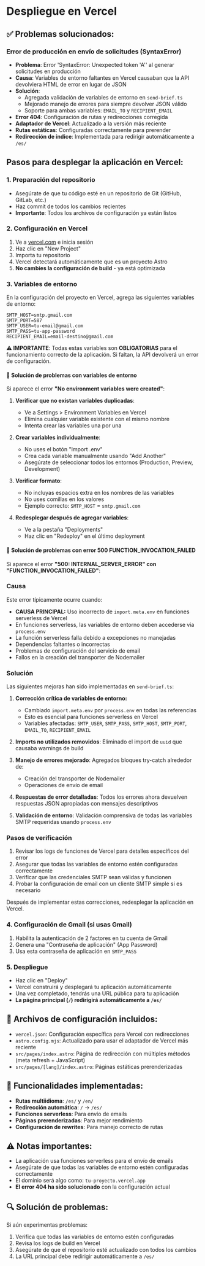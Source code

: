 # Despliegue en Vercel

## ✅ Problemas solucionados:

### Error de producción en envío de solicitudes (SyntaxError)
- **Problema**: Error 'SyntaxError: Unexpected token 'A'' al generar solicitudes en producción
- **Causa**: Variables de entorno faltantes en Vercel causaban que la API devolviera HTML de error en lugar de JSON
- **Solución**: 
  - Agregada validación de variables de entorno en `send-brief.ts`
  - Mejorado manejo de errores para siempre devolver JSON válido
  - Soporte para ambas variables: `EMAIL_TO` y `RECIPIENT_EMAIL`
- **Error 404**: Configuración de rutas y redirecciones corregida
- **Adaptador de Vercel**: Actualizado a la versión más reciente
- **Rutas estáticas**: Configuradas correctamente para prerender
- **Redirección de índice**: Implementada para redirigir automáticamente a `/es/`

## Pasos para desplegar la aplicación en Vercel:

### 1. Preparación del repositorio
- Asegúrate de que tu código esté en un repositorio de Git (GitHub, GitLab, etc.)
- Haz commit de todos los cambios recientes
- **Importante**: Todos los archivos de configuración ya están listos

### 2. Configuración en Vercel
1. Ve a [vercel.com](https://vercel.com) e inicia sesión
2. Haz clic en "New Project"
3. Importa tu repositorio
4. Vercel detectará automáticamente que es un proyecto Astro
5. **No cambies la configuración de build** - ya está optimizada

### 3. Variables de entorno
En la configuración del proyecto en Vercel, agrega las siguientes variables de entorno:

```
SMTP_HOST=smtp.gmail.com
SMTP_PORT=587
SMTP_USER=tu-email@gmail.com
SMTP_PASS=tu-app-password
RECIPIENT_EMAIL=email-destino@gmail.com
```

**⚠️ IMPORTANTE**: Todas estas variables son **OBLIGATORIAS** para el funcionamiento correcto de la aplicación. Si faltan, la API devolverá un error de configuración.

#### 🔧 Solución de problemas con variables de entorno

Si aparece el error **"No environment variables were created"**:

1. **Verificar que no existan variables duplicadas**:
   - Ve a Settings > Environment Variables en Vercel
   - Elimina cualquier variable existente con el mismo nombre
   - Intenta crear las variables una por una

2. **Crear variables individualmente**:
   - No uses el botón "Import .env"
   - Crea cada variable manualmente usando "Add Another"
   - Asegúrate de seleccionar todos los entornos (Production, Preview, Development)

3. **Verificar formato**:
   - No incluyas espacios extra en los nombres de las variables
   - No uses comillas en los valores
   - Ejemplo correcto: `SMTP_HOST` = `smtp.gmail.com`

4. **Redesplegar después de agregar variables**:
   - Ve a la pestaña "Deployments"
   - Haz clic en "Redeploy" en el último deployment

#### 🔧 Solución de problemas con error 500 FUNCTION_INVOCATION_FAILED

Si aparece el error **"500: INTERNAL_SERVER_ERROR" con "FUNCTION_INVOCATION_FAILED"**:

### Causa
Este error típicamente ocurre cuando:
- **CAUSA PRINCIPAL:** Uso incorrecto de `import.meta.env` en funciones serverless de Vercel
- En funciones serverless, las variables de entorno deben accederse via `process.env`
- La función serverless falla debido a excepciones no manejadas
- Dependencias faltantes o incorrectas
- Problemas de configuración del servicio de email
- Fallos en la creación del transporter de Nodemailer

### Solución
Las siguientes mejoras han sido implementadas en `send-brief.ts`:

1. **Corrección crítica de variables de entorno:**
   - Cambiado `import.meta.env` por `process.env` en todas las referencias
   - Esto es esencial para funciones serverless en Vercel
   - Variables afectadas: `SMTP_USER`, `SMTP_PASS`, `SMTP_HOST`, `SMTP_PORT`, `EMAIL_TO`, `RECIPIENT_EMAIL`

2. **Imports no utilizados removidos**: Eliminado el import de `uuid` que causaba warnings de build

3. **Manejo de errores mejorado**: Agregados bloques try-catch alrededor de:
   - Creación del transporter de Nodemailer
   - Operaciones de envío de email

4. **Respuestas de error detalladas**: Todos los errores ahora devuelven respuestas JSON apropiadas con mensajes descriptivos

5. **Validación de entorno**: Validación comprensiva de todas las variables SMTP requeridas usando `process.env`

### Pasos de verificación
1. Revisar los logs de funciones de Vercel para detalles específicos del error
2. Asegurar que todas las variables de entorno estén configuradas correctamente
3. Verificar que las credenciales SMTP sean válidas y funcionen
4. Probar la configuración de email con un cliente SMTP simple si es necesario

Después de implementar estas correcciones, redesplegar la aplicación en Vercel.

### 4. Configuración de Gmail (si usas Gmail)
1. Habilita la autenticación de 2 factores en tu cuenta de Gmail
2. Genera una "Contraseña de aplicación" (App Password)
3. Usa esta contraseña de aplicación en `SMTP_PASS`

### 5. Despliegue
- Haz clic en "Deploy"
- Vercel construirá y desplegará tu aplicación automáticamente
- Una vez completado, tendrás una URL pública para tu aplicación
- **La página principal (`/`) redirigirá automáticamente a `/es/`**

## 🔧 Archivos de configuración incluidos:
- `vercel.json`: Configuración específica para Vercel con redirecciones
- `astro.config.mjs`: Actualizado para usar el adaptador de Vercel más reciente
- `src/pages/index.astro`: Página de redirección con múltiples métodos (meta refresh + JavaScript)
- `src/pages/[lang]/index.astro`: Páginas estáticas prerenderizadas

## 🚀 Funcionalidades implementadas:
- **Rutas multiidioma**: `/es/` y `/en/`
- **Redirección automática**: `/` → `/es/`
- **Funciones serverless**: Para envío de emails
- **Páginas prerenderizadas**: Para mejor rendimiento
- **Configuración de rewrites**: Para manejo correcto de rutas

## ⚠️ Notas importantes:
- La aplicación usa funciones serverless para el envío de emails
- Asegúrate de que todas las variables de entorno estén configuradas correctamente
- El dominio será algo como: `tu-proyecto.vercel.app`
- **El error 404 ha sido solucionado** con la configuración actual

## 🔍 Solución de problemas:
Si aún experimentas problemas:
1. Verifica que todas las variables de entorno estén configuradas
2. Revisa los logs de build en Vercel
3. Asegúrate de que el repositorio esté actualizado con todos los cambios
4. La URL principal debe redirigir automáticamente a `/es/`